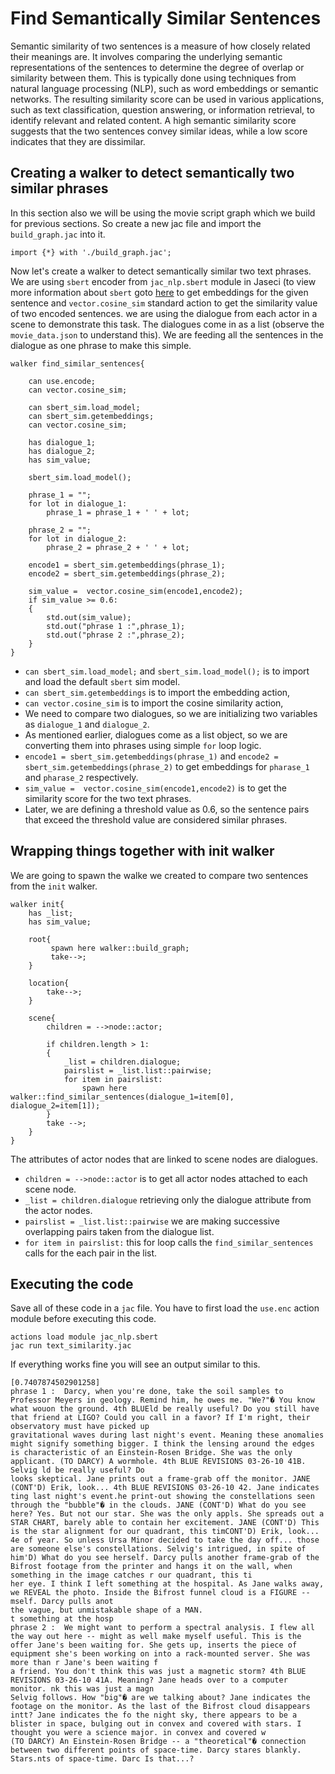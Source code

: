 # Find Semantically Similar Sentences

Semantic similarity of two sentences is a measure of how closely related their meanings are. It involves comparing the underlying semantic representations of the sentences to determine the degree of overlap or similarity between them. This is typically done using techniques from natural language processing (NLP), such as word embeddings or semantic networks. The resulting similarity score can be used in various applications, such as text classification, question answering, or information retrieval, to identify relevant and related content. A high semantic similarity score suggests that the two sentences convey similar ideas, while a low score indicates that they are dissimilar.


## Creating a walker to detect semantically two similar phrases

In this section also we will be using the movie script graph which we build for previous sections. So create a new jac file and import the `build_graph.jac` into it.

```jac
import {*} with './build_graph.jac';
```
Now let's create a walker to detect semantically similar two text phrases. We are using `sbert` encoder from `jac_nlp.sbert` module in Jaseci (to view more information about `sbert` goto [here](../../docs/development/jaseci_ai_kit/jac_nlp/text_encoders/sbert_sim) to get embeddings for the given sentence and `vector.cosine_sim` standard action to get the similarity value of two encoded sentences. we are using the dialogue from each actor in a scene to demonstrate this task. The dialogues come in as a list (observe the `movie_data.json` to understand this). We are feeding all the sentences in the dialogue as one phrase to make this simple.

```jac
walker find_similar_sentences{

    can use.encode;
    can vector.cosine_sim;

    can sbert_sim.load_model;
    can sbert_sim.getembeddings;
    can vector.cosine_sim;

    has dialogue_1;
    has dialogue_2;
    has sim_value;

    sbert_sim.load_model();

    phrase_1 = "";
    for lot in dialogue_1:
        phrase_1 = phrase_1 + ' ' + lot;

    phrase_2 = "";
    for lot in dialogue_2:
        phrase_2 = phrase_2 + ' ' + lot;

    encode1 = sbert_sim.getembeddings(phrase_1);
    encode2 = sbert_sim.getembeddings(phrase_2);

    sim_value =  vector.cosine_sim(encode1,encode2);
    if sim_value >= 0.6:
    {
        std.out(sim_value);
        std.out("phrase 1 :",phrase_1);
        std.out("phrase 2 :",phrase_2);
    }
}
```
- `can sbert_sim.load_model;` and `sbert_sim.load_model();` is to import and load the default `sbert` sim model.
- `can sbert_sim.getembeddings` is to import the embedding action,
- `can vector.cosine_sim` is to import the cosine similarity action,
- We need to compare two dialogues, so we are initializing two variables as `dialogue_1` and `dialogue_2`.
- As mentioned earlier, dialogues come as a list object, so we are converting them into phrases using simple `for` loop logic.
- `encode1 = sbert_sim.getembeddings(phrase_1)` and `encode2 = sbert_sim.getembeddings(phrase_2)` to get embeddings for `pharase_1` and `pharase_2` respectively.
- `sim_value =  vector.cosine_sim(encode1,encode2)` is to get the similarity score for the two text phrases.
- Later, we are defining a threshold value as 0.6, so the sentence pairs that exceed the threshold value are considered similar phrases.

## Wrapping things together with init walker

We are going to spawn the walke we created to compare two sentences from the `init` walker.

```
walker init{
    has _list;
    has sim_value;

    root{
         spawn here walker::build_graph;
         take-->;
    }

    location{
        take-->;
    }

    scene{
        children = -->node::actor;

        if children.length > 1:
        {
            _list = children.dialogue;
            pairslist = _list.list::pairwise;
            for item in pairslist:
                spawn here walker::find_similar_sentences(dialogue_1=item[0], dialogue_2=item[1]);
        }
        take -->;
    }
}
```
The attributes of actor nodes that are linked to scene nodes are dialogues.

- `children = -->node::actor` is to get all actor nodes attached to each scene node.
- `_list = children.dialogue` retrieving only the dialogue attribute from the actor nodes.
- `pairslist = _list.list::pairwise` we are making successive overlapping pairs taken from the dialogue list.
- `for item in pairslist:` this for loop calls the `find_similar_sentences` calls for the each pair in the list.

## Executing the code

Save all of these code in a `jac` file. You have to first load the `use.enc` action module before executing this code.

```
actions load module jac_nlp.sbert
jac run text_similarity.jac
```
If everything works fine you will see an output similar to this.

```
[0.7407874502901258]
phrase 1 :  Darcy, when you're done, take the soil samples to Professor Meyers in geology. Remind him, he owes me. "We?"� You know what wouon the ground. 4th BLUEld be really useful? Do you still have that friend at LIGO? Could you call in a favor? If I'm right, their observatory must have picked up
gravitational waves during last night's event. Meaning these anomalies might signify something bigger. I think the lensing around the edges is characteristic of an Einstein-Rosen Bridge. She was the only applicant. (TO DARCY) A wormhole. 4th BLUE REVISIONS 03-26-10 41B. Selvig ld be really useful? Do
looks skeptical. Jane prints out a frame-grab off the monitor. JANE (CONT'D) Erik, look... 4th BLUE REVISIONS 03-26-10 42. Jane indicates ting last night's event.he print-out showing the constellations seen through the "bubble"� in the clouds. JANE (CONT'D) What do you see here? Yes. But not our star. She was the only appls. She spreads out a STAR CHART, barely able to contain her excitement. JANE (CONT'D) This is the star alignment for our quadrant, this timCONT'D) Erik, look... 4e of year. So unless Ursa Minor decided to take the day off... those are someone else's constellations. Selvig's intrigued, in spite of him'D) What do you see herself. Darcy pulls another frame-grab of the Bifrost footage from the printer and hangs it on the wall, when something in the image catches r our quadrant, this ti
her eye. I think I left something at the hospital. As Jane walks away, we REVEAL the photo. Inside the Bifrost funnel cloud is a FIGURE -- mself. Darcy pulls anot
the vague, but unmistakable shape of a MAN.                                                                                                t something at the hosp
phrase 2 :  We might want to perform a spectral analysis. I flew all the way out here -- might as well make myself useful. This is the offer Jane's been waiting for. She gets up, inserts the piece of equipment she's been working on into a rack-mounted server. She was more than r Jane's been waiting f
a friend. You don't think this was just a magnetic storm? 4th BLUE REVISIONS 03-26-10 41A. Meaning? Jane heads over to a computer monitor. nk this was just a magn
Selvig follows. How "big"� are we talking about? Jane indicates the footage on the monitor. As the last of the Bifrost cloud disappears intt? Jane indicates the fo the night sky, there appears to be a blister in space, bulging out in convex and covered with stars. I thought you were a science major. in convex and covered w
(TO DARCY) An Einstein-Rosen Bridge -- a "theoretical"� connection between two different points of space-time. Darcy stares blankly. Stars.nts of space-time. Darc Is that...?
```